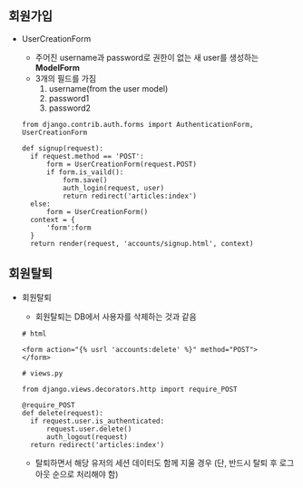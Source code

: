 ## 회원가입

* UserCreationForm

  * 주어진 username과 password로 권한이 없는 새 user를 생성하는 **ModelForm**
  * 3개의 필드를 가짐
    1. username(from the user model)
    2. password1
    3. password2

  ```
  from django.contrib.auth.forms import AuthenticationForm, UserCreationForm
  
  def signup(request):
  	if request.method == 'POST':
  		form = UserCreationForm(request.POST)
  		if form.is_vaild():
  			form.save()
  			auth_login(request, user)
  			return redirect('articles:index')
  	else:
  		form = UserCreationForm()
  	context = {
  		'form':form
  	}
  	return render(request, 'accounts/signup.html', context)
  ```





## 회원탈퇴

* 회원탈퇴

  * 회원탈퇴는 DB에서 사용자를 삭제하는 것과 같음

  ```
  # html
  
  <form action="{% usrl 'accounts:delete' %}" method="POST">
  </form>
  ```

  ```
  # views.py
  
  from django.views.decorators.http import require_POST
  
  @require_POST
  def delete(request):
  	if request.user.is_authenticated:
  		request.user.delete()
  		auth_logout(request)
  	return redirect('articles:index')
  ```

  * 탈퇴하면서 해당 유저의 세션 데이터도 함께 지울 경우 (단, 반드시 탈퇴 후 로그아웃 순으로 처리해야 함)